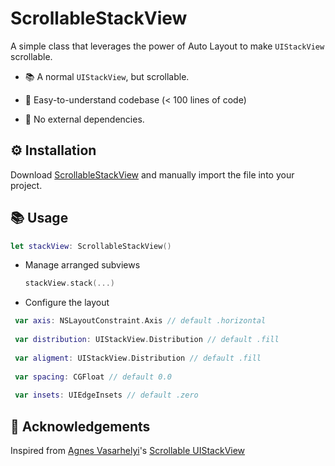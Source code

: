 # ScrollableStackView
A simple class that leverages the power of Auto Layout to make `UIStackView` scrollable.

- 📚 A normal `UIStackView`, but scrollable.

- 👶 Easy-to-understand codebase (< 100 lines of code) 

- 🎉 No external dependencies.

## ⚙️ Installation 
Download [ScrollableStackView](https://github.com/jdisho/ScrollableStackView/blob/master/ScrollableStackView/ScrollableStackView.swift) and manually import the file into your project.

## 📚 Usage
```swift 
let stackView: ScrollableStackView()
```

- Manage arranged subviews
  ```swift 
  stackView.stack(...)
  ```
 - Configure the layout
 ```swift 
  var axis: NSLayoutConstraint.Axis // default .horizontal
  
  var distribution: UIStackView.Distribution // default .fill
  
  var aligment: UIStackView.Distribution // default .fill
  
  var spacing: CGFloat // default 0.0
  
  var insets: UIEdgeInsets // default .zero
  ```

## 🙏 Acknowledgements
Inspired from [Agnes Vasarhelyi](https://twitter.com/vasarhelyia)'s [Scrollable UIStackView](https://blog.alltheflow.com/scrollable-uistackview/)
